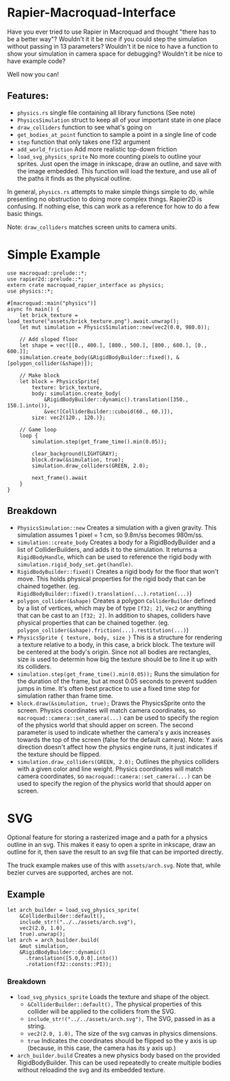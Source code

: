 Rapier-Macroquad-Interface
==========================

Have you ever tried to use Rapier in Macroquad and thought "there has to be a better way"?
Wouldn't it it be nice if you could step the simulation without passing in 13 parameters?
Wouldn't it be nice to have a function to show your simulation in camera space for debugging?
Wouldn't it be nice to have example code?

Well now you can!

Features:
---------

* `physics.rs` single file containing all library functions (See note)
* `PhysicsSimulation` struct to keep all of your important state in one place
* `draw_colliders` function to see what's going on
* `get_bodies_at_point` function to sample a point in a single line of code
* `step` function that only takes one f32 argument
* `add_world_friction` Add more realistic top-down friction
* `load_svg_physics_sprite` No more counting pixels to outline your sprites.
  Just open the image in inkscape, draw an outline, and save with the image
  embedded. This function will load the texture, and use all of the paths it
  finds as the physical outline.

In general, `physics.rs` attempts to make simple things simple to do, while
presenting no obstruction to doing more complex things.
Rapier2D is confusing. If nothing else, this can work as a reference for how
to do a few basic things.

Note: `draw_colliders` matches screen units to camera units.

Simple Example
==============

```
use macroquad::prelude::*;
use rapier2d::prelude::*;
extern crate macroquad_rapier_interface as physics;
use physics::*;

#[macroquad::main("physics")]
async fn main() {
    let brick_texture = load_texture("assets/brick_texture.png").await.unwrap();
    let mut simulation = PhysicsSimulation::new(vec2(0.0, 980.0));

    // Add sloped floor
    let shape = vec![[0., 400.], [800., 500.], [800., 600.], [0., 600.]];
    simulation.create_body(&RigidBodyBuilder::fixed(), &[polygon_collider(&shape)]);

    // Make block
    let block = PhysicsSprite{
        texture: brick_texture,
        body: simulation.create_body(
            &RigidBodyBuilder::dynamic().translation([350., 150.].into()),
            &vec![ColliderBuilder::cuboid(60., 60.)]),
        size: vec2(120., 120.)};

    // Game loop
    loop {
        simulation.step(get_frame_time().min(0.05));

        clear_background(LIGHTGRAY);
        block.draw(&simulation, true);
        simulation.draw_colliders(GREEN, 2.0);

        next_frame().await
    }
}
```

Breakdown
---------

* `PhysicsSimulation::new` Creates a simulation with a given gravity.
  This simulation assumes 1 pixel = 1 cm, so 9.8m/ss becomes 980m/ss.
* `simulation::create_body` Creates a body for a RigidBodyBuilder
  and a list of ColliderBuilders, and adds it to the simulation.
  It returns a `RigidBodyHandle`, which can be used to reference the
  rigid body with `simulation.rigid_body_set.get(handle)`.
* `RigidBodyBuilder::fixed()` Creates a rigid body for the floor that
  won't move. This holds physical properties for the rigid body that can
  be chained together.
  (eg. `RigidBodyBuilder::fixed().translation(...).rotation(...)`)
* `polygon_collider(&shape)` Creates a polygon `ColliderBuilder` defined
  by a list of vertices, which may be of type `[f32; 2]`, `Vec2` or anything
  that can be cast to an `[f32; 2]`. In addition to shapes, colliders
  have physical properties that can be chained together.
  (eg. `polygon_collider(&shape).friction(...).restitution(...)`)
* `PhysicsSprite { texture, body, size }` This is a structure for rendering
  a texture relative to a body, in this case, a brick block. The texture
  will be centered at the body's origin. Since not all bodies are
  rectangles, size is used to determin how big the texture should be to line
  it up with its colliders.
* `simulation.step(get_frame_time().min(0.05));` Runs the simulation for the
  duration of the frame, but at most 0.05 seconds to prevent sudden jumps in
  time.
  It's often best practice to use a fixed time step for simulation rather
  than frame time.
* `block.draw(&simulation, true);` Draws the PhysicsSprite onto the screen.
  Physics coordinates will match camera coordinates, so
  `macroquad::camera::set_camera(...)` can be used to specify the region of
  the physics world that should apper on screen.
  The second parameter is used to indicate whether the camera's y axis
  increases towards the top of the screen (false for the default camera).
  Note: Y axis direction doesn't affect how the physics engine runs, it just
  indicates if the texture should be flipped.
* `simulation.draw_colliders(GREEN, 2.0);` Outlines the physics colliders with
  a given color and line weight. Physics coordinates will match camera
  coordinates, so `macroquad::camera::set_camera(...)` can be used to specify
  the region of the physics world that should apper on screen.

SVG
===

Optional feature for storing a rasterized image and a path for a physics
outline in an svg. This makes it easy to open a sprite in inkscape, draw an
outline for it, then save the result to an svg file that can be imported
directly.

The truck example makes use of this with `assets/arch.svg`. Note that, while
bezier curves are supported, arches are not.

Example
-------

```
let arch_builder = load_svg_physics_sprite(
    &ColliderBuilder::default(),
    include_str!("../../assets/arch.svg"),
    vec2(2.0, 1.0),
    true).unwrap();
let arch = arch_builder.build(
    &mut simulation,
    &RigidBodyBuilder::dynamic()
      .translation([5.0,0.0].into())
      .rotation(f32::consts::PI));
```

### Breakdown

* `load_svg_physics_sprite` Loads the texture and shape of the object.
  * `&ColliderBuilder::default(),` The physical properties of this collider
    will be applied to the colliders from the SVG.
  * `include_str!("../../assets/arch.svg"),` The SVG, passed in as a string.
  * `vec2(2.0, 1.0),` The size of the svg canvas in physics dimensions.
  * `true` Indicates the coordinates should be flipped so the y axis is up
    (because, in this case, the camera has its y axis up.)
* `arch_builder.build` Creates a new physics body based on the provided
  RigidBodyBuilder. This can be used repeatedly to create multiple bodies
  without reloadind the svg and its embedded texture.